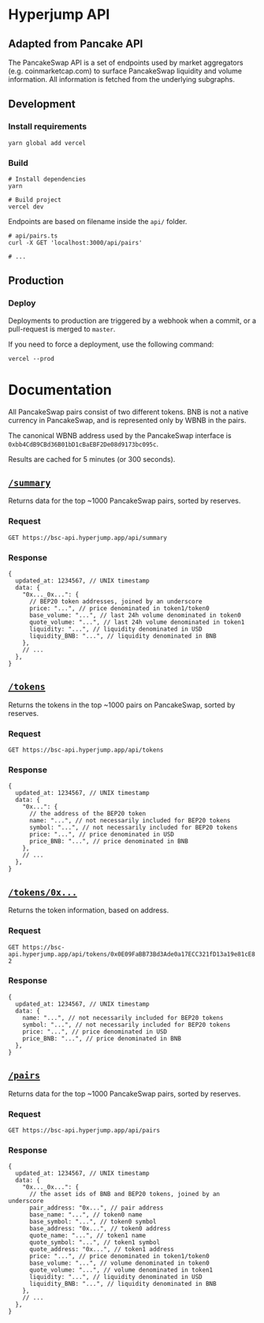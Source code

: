 # Hyperjump API

## Adapted from Pancake API

The PancakeSwap API is a set of endpoints used by market aggregators (e.g. coinmarketcap.com) to surface PancakeSwap liquidity
and volume information. All information is fetched from the underlying subgraphs.

## Development

### Install requirements

```shell
yarn global add vercel
```

### Build

```shell
# Install dependencies
yarn

# Build project
vercel dev
```

Endpoints are based on filename inside the `api/` folder.

```shell
# api/pairs.ts
curl -X GET 'localhost:3000/api/pairs'

# ...
```

## Production

### Deploy

Deployments to production are triggered by a webhook when a commit, or a pull-request is merged to `master`.

If you need to force a deployment, use the following command:

```shell
vercel --prod
```

# Documentation

All PancakeSwap pairs consist of two different tokens. BNB is not a native currency in PancakeSwap, and is represented only by WBNB in the pairs.

The canonical WBNB address used by the PancakeSwap interface is `0xbb4CdB9CBd36B01bD1cBaEBF2De08d9173bc095c`.

Results are cached for 5 minutes (or 300 seconds).

## [`/summary`](https://bsc-api.hyperjump.app/api/summary)

Returns data for the top ~1000 PancakeSwap pairs, sorted by reserves.

### Request

`GET https://bsc-api.hyperjump.app/api/summary`

### Response

```json5
{
  updated_at: 1234567, // UNIX timestamp
  data: {
    "0x..._0x...": {
      // BEP20 token addresses, joined by an underscore
      price: "...", // price denominated in token1/token0
      base_volume: "...", // last 24h volume denominated in token0
      quote_volume: "...", // last 24h volume denominated in token1
      liquidity: "...", // liquidity denominated in USD
      liquidity_BNB: "...", // liquidity denominated in BNB
    },
    // ...
  },
}
```

## [`/tokens`](https://bsc-api.hyperjump.app/api/tokens)

Returns the tokens in the top ~1000 pairs on PancakeSwap, sorted by reserves.

### Request

`GET https://bsc-api.hyperjump.app/api/tokens`

### Response

```json5
{
  updated_at: 1234567, // UNIX timestamp
  data: {
    "0x...": {
      // the address of the BEP20 token
      name: "...", // not necessarily included for BEP20 tokens
      symbol: "...", // not necessarily included for BEP20 tokens
      price: "...", // price denominated in USD
      price_BNB: "...", // price denominated in BNB
    },
    // ...
  },
}
```

## [`/tokens/0x...`](https://bsc-api.hyperjump.app/api/tokens/0x0E09FaBB73Bd3Ade0a17ECC321fD13a19e81cE82)

Returns the token information, based on address.

### Request

`GET https://bsc-api.hyperjump.app/api/tokens/0x0E09FaBB73Bd3Ade0a17ECC321fD13a19e81cE82`

### Response

```json5
{
  updated_at: 1234567, // UNIX timestamp
  data: {
    name: "...", // not necessarily included for BEP20 tokens
    symbol: "...", // not necessarily included for BEP20 tokens
    price: "...", // price denominated in USD
    price_BNB: "...", // price denominated in BNB
  },
}
```

## [`/pairs`](https://bsc-api.hyperjump.app/api/pairs)

Returns data for the top ~1000 PancakeSwap pairs, sorted by reserves.

### Request

`GET https://bsc-api.hyperjump.app/api/pairs`

### Response

```json5
{
  updated_at: 1234567, // UNIX timestamp
  data: {
    "0x..._0x...": {
      // the asset ids of BNB and BEP20 tokens, joined by an underscore
      pair_address: "0x...", // pair address
      base_name: "...", // token0 name
      base_symbol: "...", // token0 symbol
      base_address: "0x...", // token0 address
      quote_name: "...", // token1 name
      quote_symbol: "...", // token1 symbol
      quote_address: "0x...", // token1 address
      price: "...", // price denominated in token1/token0
      base_volume: "...", // volume denominated in token0
      quote_volume: "...", // volume denominated in token1
      liquidity: "...", // liquidity denominated in USD
      liquidity_BNB: "...", // liquidity denominated in BNB
    },
    // ...
  },
}
```
